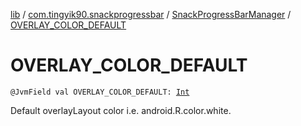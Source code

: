 [lib](../../index.md) / [com.tingyik90.snackprogressbar](../index.md) / [SnackProgressBarManager](index.md) / [OVERLAY_COLOR_DEFAULT](.)

# OVERLAY_COLOR_DEFAULT

`@JvmField val OVERLAY_COLOR_DEFAULT: `[`Int`](https://kotlinlang.org/api/latest/jvm/stdlib/kotlin/-int/index.html)

Default overlayLayout color i.e. android.R.color.white.

